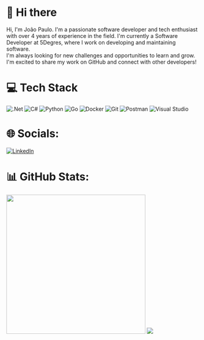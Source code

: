 # 👋 Hi there 
Hi, I'm João Paulo. I'm a passionate software developer and tech enthusiast with over 4 years of experience in the field. I'm currently a Software Developer at 5Degres, where I work on developing and maintaining software. </br>
I'm always looking for new challenges and opportunities to learn and grow. I'm excited to share my work on GitHub and connect with other developers!

# 💻 Tech Stack
![.Net](https://img.shields.io/badge/.NET-5C2D91?style=for-the-badge&logo=.net&logoColor=white)  ![C#](https://img.shields.io/badge/c%23-%23239120.svg?style=for-the-badge&logo=c-sharp&logoColor=white)  ![Python](https://img.shields.io/badge/python-3670A0?style=for-the-badge&logo=python&logoColor=ffdd54) 
 ![Go](https://img.shields.io/badge/go-%2300ADD8.svg?style=for-the-badge&logo=go&logoColor=white)  <!--![Angular](https://img.shields.io/badge/angular-%23DD0031.svg?style=for-the-badge&logo=angular&logoColor=white)-->  <!--![Unity](https://img.shields.io/badge/unity-%23000000.svg?style=for-the-badge&logo=unity&logoColor=white)--> ![Docker](https://img.shields.io/badge/docker-%230db7ed.svg?style=for-the-badge&logo=docker&logoColor=white) ![Git](https://img.shields.io/badge/git-%23F05033.svg?style=for-the-badge&logo=git&logoColor=white)  ![Postman](https://img.shields.io/badge/Postman-FF6C37?style=for-the-badge&logo=postman&logoColor=white)	![Visual Studio](https://img.shields.io/badge/Visual%20Studio-5C2D91.svg?style=for-the-badge&logo=visual-studio&logoColor=white)

# 🌐 Socials:
[![LinkedIn](https://img.shields.io/badge/LinkedIn-%230077B5.svg?logo=linkedin&logoColor=white)](https://linkedin.com/in/jplsanchez)

# 📊 GitHub Stats:
<img src="https://github-readme-stats-wheat-two-53.vercel.app/api?username=jplsanchez&theme=neon&hide_border=false&include_all_commits=false&count_private=true&rank_icon=github"  width="364px" /> ![](https://github-readme-stats-wheat-two-53.vercel.app/api/top-langs/?username=jplsanchez&theme=neon&hide_border=false&include_all_commits=true&count_private=true&layout=compact)

<!--
<img src="https://github-readme-streak-stats.herokuapp.com/?user=jplsanchez&theme=neon&hide_border=false"  width="400px" />
-->

<!--
**jplsanchez/jplsanchez** is a ✨ _special_ ✨ repository because its `README.md` (this file) appears on your GitHub profile.

Here are some ideas to get you started:

- 🔭 I’m currently working on ...
- 🌱 I’m currently learning ...
- 👯 I’m looking to collaborate on ...
- 🤔 I’m looking for help with ...
- 💬 Ask me about ...
- 📫 How to reach me: ...
- 😄 Pronouns: ...
- ⚡ Fun fact: ...
-->
